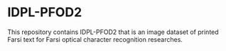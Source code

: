 # IDPL-PFOD2
This repository contains IDPL-PFOD2 that is an image dataset of printed Farsi text for Farsi optical character recognition researches.

